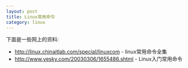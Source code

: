```yaml
---
layout: post
title: Linux常用命令
category: linux
---
```


下面是一些网上的资料:
* http://linux.chinaitlab.com/special/linuxcom - linux常用命令全集
* http://www.yesky.com/20030306/1655486.shtml - Linux入门常用命令